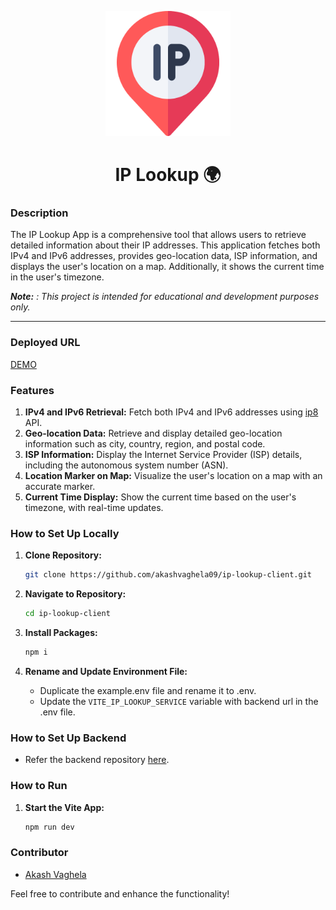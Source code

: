 <p align="center">
    <img width=200px height=200px src="./public//ip.png" alt="Project logo">
</p>

<h1 align="center">IP Lookup 🌍</h1>

### Description

The IP Lookup App is a comprehensive tool that allows users to retrieve detailed information about their IP addresses. This application fetches both IPv4 and IPv6 addresses, provides geo-location data, ISP information, and displays the user's location on a map. Additionally, it shows the current time in the user's timezone.

**_Note:_** _: This project is intended for educational and development purposes only._

---

### Deployed URL

[DEMO](https://ip.app3.in)

### Features

1. **IPv4 and IPv6 Retrieval:** Fetch both IPv4 and IPv6 addresses using [ip8](https://ip8.com) API.
2. **Geo-location Data:** Retrieve and display detailed geo-location information such as city, country, region, and postal code.
3. **ISP Information:** Display the Internet Service Provider (ISP) details, including the autonomous system number (ASN).
4. **Location Marker on Map:** Visualize the user's location on a map with an accurate marker.
5. **Current Time Display:** Show the current time based on the user's timezone, with real-time updates.

### How to Set Up Locally

1. **Clone Repository:**

    ```bash
    git clone https://github.com/akashvaghela09/ip-lookup-client.git
    ```

2. **Navigate to Repository:**

    ```bash
    cd ip-lookup-client
    ```

3. **Install Packages:**

    ```bash
    npm i
    ```

4. **Rename and Update Environment File:**

    - Duplicate the example.env file and rename it to .env.
    - Update the `VITE_IP_LOOKUP_SERVICE` variable with backend url in the .env file.

### How to Set Up Backend

-   Refer the backend repository [here](https://github.com/akashvaghela09/ip-lookup-service).

### How to Run

1. **Start the Vite App:**
    ```bash
    npm run dev
    ```

### Contributor

-   [Akash Vaghela](https://linkedin.com/in/akashvaghela09/)

Feel free to contribute and enhance the functionality!
